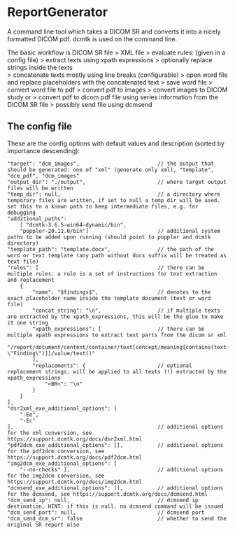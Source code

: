 # ReportGenerator
A command line tool which takes a DICOM SR and converts it into a nicely formatted DICOM pdf.
dcmtk is used on the command line.

The basic workflow is
DICOM SR file 
	> XML file 
		> evaluate rules: (given in a config file)
			> extract texts using xpath expressions
			> optionally replace strings inside the texts	
				> concatenate texts mostly using line breaks (configurable)
					> open word file and replace placeholders with the concatenated text
		> save word file
		> convert word file to pdf
			> convert pdf to images
			> convert images to DICOM study
			or 
			> convert pdf to dicom pdf file using series information from the DICOM SR file
		> possibly send file using dcmsend
		

## The config file
These are the config options with default values and description (sorted by importance descending):

    "target": "dcm_images",                         // the output that should be generated: one of "xml" (generate only xml), "template", "dcm_pdf", "dcm_images"
    "output_dir": "./output",                       // where target output files will be written
    "temp_dir": null,                               // a directory where temporary files are written, if set to null a temp dir will be used. set this to a known path to keep intermediate files, e.g. for debugging   
    "additional_paths": 
        [ "dcmtk-3.6.5-win64-dynamic/bin",
        "poppler-20.11.0/bin"] 						// additional system paths to be added upon running (should point to poppler and dcmtk directory)
    "template_path": "template.docx", 				// the path of the word or text template (any path without docx suffix will be treated as text file) 
    "rules": [ 										// there can be multiple rules: a rule is a set of instructions for text extraction and replacement
        {
            "name": "$findings$", 					// denotes to the exact placeholder name inside the template document (text or word file)
            "concat_string": "\n", 					// if multiple texts are extracted by the xpath_expressions, this will be the glue to make it one string
            "xpath_expressions": [ 					// there can be multiple xpath expressions to extract text parts from the dicom sr xml
                "/report/document/content/container/text[concept/meaning[contains(text(), \"Finding\")]]/value/text()"
            ],
            "replacements": { 						// optional replacement strings, will be applied to all texts (!) extracted by the xpath_expressions
                "<BR>": "\n"
            }
        }
    ],
    "dsr2xml_exe_additional_options": [
        "-Ee",
        "-Ec"
    ], 						                        // additional options for the xml conversion, see https://support.dcmtk.org/docs/dsr2xml.html
    "pdf2dcm_exe_additional_options": [], 	        // additional options for the pdf2dcm conversion, see https://support.dcmtk.org/docs/pdf2dcm.html
    "img2dcm_exe_additional_options": [
        "--no-checks" ], 						    // additional options for the img2dcm conversion, see https://support.dcmtk.org/docs/img2dcm.html
    "dcmsend_exe_additional_options": [],           // additional options for the dcmsend, see https://support.dcmtk.org/docs/dcmsend.html
    "dcm_send_ip": null, 							// dcmsend ip destination, HINT: if this is null, no dcmsend command will be issued
    "dcm_send_port": null,  						// dcmsend port
    "dcm_send_dcm_sr": false                        // whether to send the original SR report also


